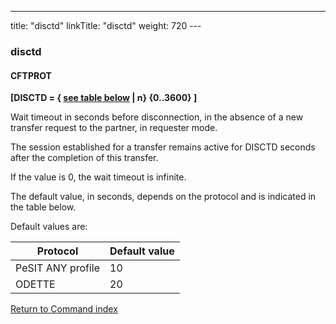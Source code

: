 ---
title: "disctd"
linkTitle: "disctd"
weight: 720
---<span id="disctd"></span>

### disctd

#### **CFTPROT**

****[DISCTD = { <u>see table below</u> &#124; n} {0..3600}
]****

Wait timeout in seconds before disconnection, in the absence of a new
transfer request to the partner, in requester mode.

The session established for a transfer remains active for DISCTD seconds
after the completion of this transfer.

If the value is 0, the wait timeout is infinite.

The default value, in seconds, depends on the protocol and is
indicated in the table below.

Default values are:


| Protocol  | Default value |
| --- | --- |
| PeSIT ANY profile | 10  |
| ODETTE  | 20  |


[Return to Command index](../../)
